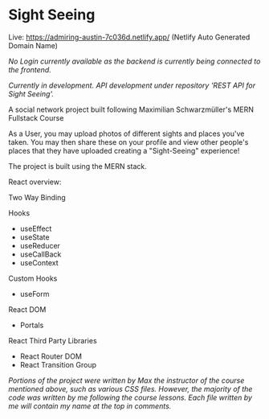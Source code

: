 # Sight Seeing 
Live: https://admiring-austin-7c036d.netlify.app/ (Netlify Auto Generated Domain Name)

*No Login currently available as the backend is currently being connected to the frontend.*

*Currently in development. API development under repository 'REST API for Sight Seeing'.*


A social network project built following Maximilian Schwarzmüller's MERN Fullstack Course

As a User, you may upload photos of different sights and places you've taken. You may then share these on your profile and view other people's places that they have uploaded creating a "Sight-Seeing" experience! 

The project is built using the MERN stack. 

React overview: 

Two Way Binding 

Hooks 
- useEffect
- useState
- useReducer
- useCallBack 
- useContext

Custom Hooks 
- useForm 

React DOM 
- Portals 

React Third Party Libraries 
- React Router DOM 
- React Transition Group 



*Portions of the project were written by Max the instructor of the course mentioned above, such as various CSS files. However, the majority of the code was written by me following the course lessons. Each file written by me will contain my name at the top in comments.*




